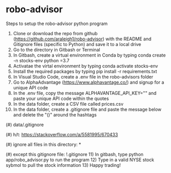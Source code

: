 # robo-advisor

Steps to setup the robo-advisor python program

1) Clone or download the repo from github (https://github.com/araleigh1/robo-advisor) with the README and Gitignore files (specific to Python) and save it to a local drive
2) Go to the directory in Gitbash or Terminal
3) In Gitbash, create a virtual environment in Conda by typing conda create -n stocks-env python =3.7
4) Activatae the virtal environment by typing conda activate stocks-env
5) Install the required packages by typing pip install -r requirements.txt
6) In Visual Studio Code, create a .env file in the robo-advisors folder
7) Go to AlphaAdvantage (https://www.alphavantage.co/) and signup for a unique API code
8) In the .env file, copy the message ALPHAVANTAGE_API_KEY="" and paste your unique API code within the quotes
9) In the data folder, create a CSV file called prices.csv
10) In the data folder, create a .gitignore file and paste the message below and delete the "()" around the hashtags

(#) data/.gitignore

(#) h/t: https://stackoverflow.com/a/5581995/670433

(#) ignore all files in this directory:
*

(#) except this gitignore file:
!.gitignore
11) In gitbash, type python app/robo_advisor.py to run the program
12) Type in a valid NYSE stock sybmol to pull the stock information
13) Happy trading!